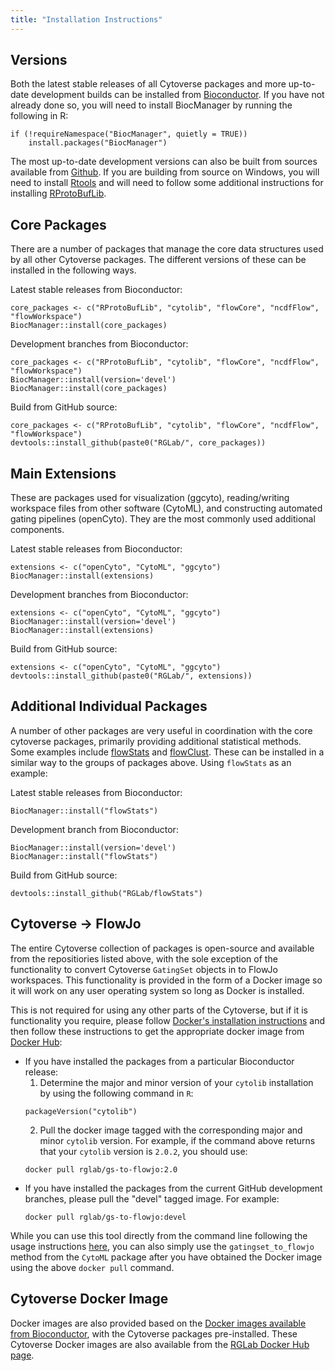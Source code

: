 ```yaml
---
title: "Installation Instructions"
---
```


## Versions

Both the latest stable releases of all Cytoverse packages and more up-to-date development builds can be installed from [Bioconductor](http://bioconductor.org/). If you have not already done so, you will need to install BiocManager by running the following in R:

```
if (!requireNamespace("BiocManager", quietly = TRUE))
    install.packages("BiocManager")
```

The most up-to-date development versions can also be built from sources available from [Github](https://github.com/RGLab). If you are building from source on Windows, you will need to install [Rtools](https://cran.r-project.org/bin/windows/Rtools/) and will need to follow some additional instructions for installing [RProtoBufLib](https://github.com/RGLab/RProtoBufLib/blob/master/INSTALL).

## Core Packages

There are a number of packages that manage the core data structures used by all other Cytoverse packages. The different versions of these can be installed in the following ways.

Latest stable releases from Bioconductor:
```
core_packages <- c("RProtoBufLib", "cytolib", "flowCore", "ncdfFlow", "flowWorkspace")
BiocManager::install(core_packages)
```

Development branches from Bioconductor:
```
core_packages <- c("RProtoBufLib", "cytolib", "flowCore", "ncdfFlow", "flowWorkspace")
BiocManager::install(version='devel')
BiocManager::install(core_packages)
```

Build from GitHub source:
```
core_packages <- c("RProtoBufLib", "cytolib", "flowCore", "ncdfFlow", "flowWorkspace")
devtools::install_github(paste0("RGLab/", core_packages))
```

## Main Extensions

These are packages used for visualization (ggcyto), reading/writing workspace files from other software (CytoML), and constructing automated gating pipelines (openCyto). They are the most commonly used additional components.

Latest stable releases from Bioconductor:
```
extensions <- c("openCyto", "CytoML", "ggcyto")
BiocManager::install(extensions)
```

Development branches from Bioconductor:
```
extensions <- c("openCyto", "CytoML", "ggcyto")
BiocManager::install(version='devel')
BiocManager::install(extensions)
```

Build from GitHub source:
```
extensions <- c("openCyto", "CytoML", "ggcyto")
devtools::install_github(paste0("RGLab/", extensions))
```

## Additional Individual Packages

A number of other packages are very useful in coordination with the core cytoverse packages, primarily providing additional
statistical methods. Some examples include
[flowStats](https://github.com/RGLab/flowStats) and [flowClust](https://github.com/RGLab/flowClust).
These can be installed in a similar way to the groups of packages above. Using `flowStats` as an example:

Latest stable releases from Bioconductor:
```
BiocManager::install("flowStats")
```

Development branch from Bioconductor:
```
BiocManager::install(version='devel')
BiocManager::install("flowStats")
```

Build from GitHub source:
```
devtools::install_github("RGLab/flowStats")
```

## Cytoverse -> FlowJo

The entire Cytoverse collection of packages is open-source and available from the repositiories listed above, with the
sole exception of the functionality to convert Cytoverse `GatingSet` objects in to FlowJo workspaces. This functionality 
is provided in the form of a Docker image so it will work on any user operating system so long as Docker is installed.

This is not required for using any other parts of the Cytoverse, but if it is functionality you require, please follow
[Docker's installation instructions](https://www.docker.com/get-started) and then follow these instructions to get the appropriate
docker image from [Docker Hub](https://hub.docker.com/r/rglab/gs-to-flowjo):

* If you have installed the packages from a particular Bioconductor release:
    1. Determine the major and minor version of your `cytolib` installation by using the following command in `R`:
    ```
    packageVersion("cytolib")
    ```
    2. Pull the docker image tagged with the corresponding major and minor `cytolib` version. For example, if the command above
    returns that your `cytolib` version is `2.0.2`, you should use:
    ```
    docker pull rglab/gs-to-flowjo:2.0
    ```
* If you have installed the packages from the current GitHub development branches, please pull the "devel" tagged image. For example:
    ```
    docker pull rglab/gs-to-flowjo:devel
    ```
While you can use this tool directly from the command line following the usage instructions
[here](https://hub.docker.com/r/rglab/gs-to-flowjo), you can also simply use the `gatingset_to_flowjo` method from
the `CytoML` package after you have obtained the Docker image using the above `docker pull` command.

## Cytoverse Docker Image

Docker images are also provided based on the [Docker images available from Bioconductor](https://www.bioconductor.org/help/docker/), with the Cytoverse packages pre-installed. These Cytoverse Docker images are also available from the [RGLab Docker Hub page](https://hub.docker.com/r/rglab/cytoverse).